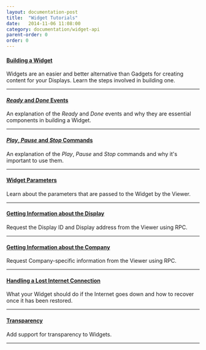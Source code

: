 ```yaml
---
layout: documentation-post
title:  "Widget Tutorials"
date:   2014-11-06 11:08:00
category: documentation/widget-api
parent-order: 0
order: 0
---
```


#### [Building a Widget]({{site.absoluteurl}}documentation/widget-api/building)

Widgets are an easier and better alternative than Gadgets for creating content for your Displays. Learn the steps involved in building one.
***

#### [*Ready* and *Done* Events]({{site.absoluteurl}}documentation/widget-api/ready-done)

An explanation of the *Ready* and *Done* events and why they are essential components in building a Widget.

***

#### [*Play*, *Pause* and *Stop* Commands]({{site.absoluteurl}}documentation/widget-api/play-pause-stop)

An explanation of the *Play*, *Pause* and *Stop* commands and why it's important to use them.

***

#### [Widget Parameters]({{site.absoluteurl}}documentation/widget-api/widget-parameters)

Learn about the parameters that are passed to the Widget by the Viewer.

***

#### [Getting Information about the Display]({{site.absoluteurl}}documentation/widget-api/display-info)

Request the Display ID and Display address from the Viewer using RPC.

***

#### [Getting Information about the Company]({{site.absoluteurl}}documentation/widget-api/company-info)

Request Company-specific information from the Viewer using RPC.

***

#### [Handling a Lost Internet Connection]({{site.absoluteurl}}documentation/widget-api/lost-internet)

What your Widget should do if the Internet goes down and how to recover once it has been restored.

***

#### [Transparency]({{site.absoluteurl}}documentation/widget-api/transparency)

Add support for transparency to Widgets.

***